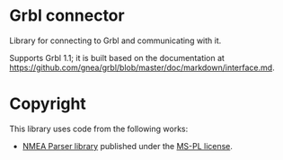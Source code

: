 Grbl connector
=========

Library for connecting to Grbl and communicating with it.

Supports Grbl 1.1; it is built based on the documentation at https://github.com/gnea/grbl/blob/master/doc/markdown/interface.md.

# Copyright
This library uses code from the following works:
*  [NMEA Parser library](https://github.com/dotMorten/NmeaParser) published under the [MS-PL license](https://opensource.org/licenses/MS-PL).